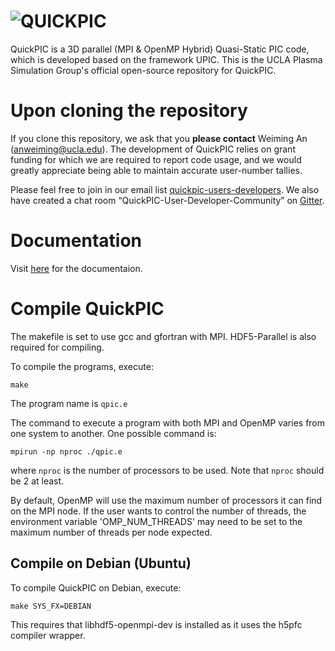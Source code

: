 # ![QUICKPIC](http://exodus.physics.ucla.edu/~uclapic/repo_images/quickpic.png)
QuickPIC is a 3D parallel (MPI & OpenMP Hybrid) Quasi-Static PIC code, which is developed based on the framework UPIC. This is the UCLA Plasma Simulation Group's official open-source repository for QuickPIC.

# Upon cloning the repository

If you clone this repository, we ask that you __please contact__ Weiming An (anweiming@ucla.edu). The development of QuickPIC relies on grant funding for which we are required to report code usage, and we would greatly appreciate being able to maintain accurate user-number tallies.

Please feel free to join in our email list [quickpic-users-developers](https://groups.google.com/a/lists.ucla.edu/forum/#!forum/quickpic-users-developers). We also have created a chat room “QuickPIC-User-Developer-Community” on [Gitter](https://gitter.im/home).

# Documentation

Visit [here](http://ucla-plasma-simulation-group.github.io/quickpic-dev) for the documentaion.

# Compile QuickPIC

The makefile is set to use gcc and gfortran with MPI. HDF5-Parallel is also required
for compiling. 

To compile the programs, execute:

```
make
```

The program name is `qpic.e`

The command to execute a program with both MPI and OpenMP varies from
one system to another.  One possible command is:

```
mpirun -np nproc ./qpic.e
```

where `nproc` is the number of processors to be used. Note that `nproc` should be 2 at least.

By default, OpenMP will use the maximum number of processors it can find
on the MPI node.  If the user wants to control the number of threads, the
environment variable 'OMP_NUM_THREADS' may need to be set to the maximum
number of threads per node expected.

## Compile on Debian (Ubuntu)

To compile QuickPIC on Debian, execute:

```
make SYS_FX=DEBIAN
```

This requires that libhdf5-openmpi-dev is installed as it uses the h5pfc compiler wrapper.

